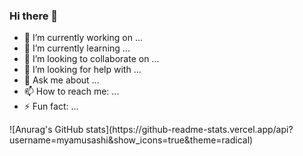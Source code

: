 ### Hi there 👋

- 🔭 I’m currently working on ...
- 🌱 I’m currently learning ...
- 👯 I’m looking to collaborate on ...
- 🤔 I’m looking for help with ...
- 💬 Ask me about ...
- 📫 How to reach me: ...
- ⚡ Fun fact: ...
<p alignt=center>
  
</p>
![Anurag's GitHub stats](https://github-readme-stats.vercel.app/api?username=myamusashi&show_icons=true&theme=radical) 
